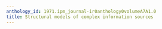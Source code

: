 ```yaml
---
anthology_id: 1971.ipm_journal-ir0anthology0volumeA7A1.0
title: Structural models of complex information sources
---
```

